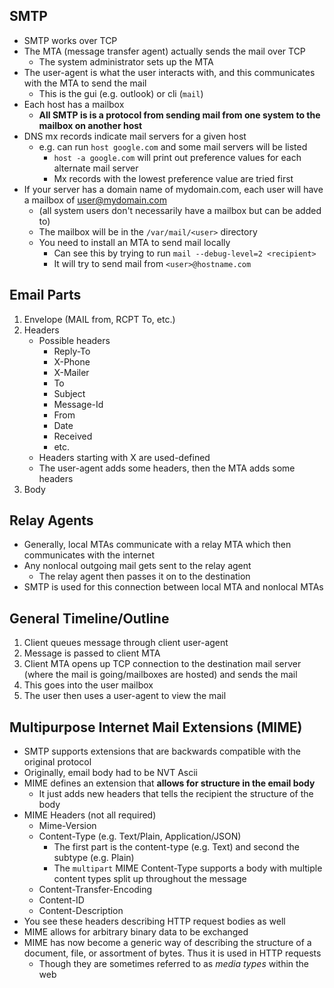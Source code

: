 ## SMTP

- SMTP works over TCP
- The MTA (message transfer agent) actually sends the mail over TCP
  - The system administrator sets up the MTA
- The user-agent is what the user interacts with, and this communicates with the MTA to send the mail
  - This is the gui (e.g. outlook) or cli (`mail`)
- Each host has a mailbox
  - **All SMTP is is a protocol from sending mail from one system to the mailbox on another host**
- DNS mx records indicate mail servers for a given host
  - e.g. can run `host google.com` and some mail servers will be listed
    - `host -a google.com` will print out preference values for each alternate mail server
    - Mx records with the lowest preference value are tried first
- If your server has a domain name of mydomain.com, each user will have a mailbox of user@mydomain.com
  - (all system users don't necessarily have a mailbox but can be added to)
  - The mailbox will be in the `/var/mail/<user>` directory
  - You need to install an MTA to send mail locally
    - Can see this by trying to run `mail --debug-level=2 <recipient>`
    - It will try to send mail from `<user>@hostname.com`

## Email Parts

1. Envelope (MAIL from, RCPT To, etc.)
2. Headers
   - Possible headers
     - Reply-To
     - X-Phone
     - X-Mailer
     - To
     - Subject
     - Message-Id
     - From
     - Date
     - Received
     - etc.
   - Headers starting with X are used-defined
   - The user-agent adds some headers, then the MTA adds some headers
3. Body

## Relay Agents

- Generally, local MTAs communicate with a relay MTA which then communicates with the internet
- Any nonlocal outgoing mail gets sent to the relay agent
  - The relay agent then passes it on to the destination
- SMTP is used for this connection between local MTA and nonlocal MTAs

## General Timeline/Outline

1. Client queues message through client user-agent
2. Message is passed to client MTA
3. Client MTA opens up TCP connection to the destination mail server (where the mail is going/mailboxes are hosted) and sends the mail
4. This goes into the user mailbox
5. The user then uses a user-agent to view the mail

## Multipurpose Internet Mail Extensions (MIME)

- SMTP supports extensions that are backwards compatible with the original protocol
- Originally, email body had to be NVT Ascii
- MIME defines an extension that **allows for structure in the email body**
  - It just adds new headers that tells the recipient the structure of the body
- MIME Headers (not all required)
  - Mime-Version
  - Content-Type (e.g. Text/Plain, Application/JSON)
    - The first part is the content-type (e.g. Text) and second the subtype (e.g. Plain)
    - The `multipart` MIME Content-Type supports a body with multiple content types split up throughout the message
  - Content-Transfer-Encoding
  - Content-ID
  - Content-Description
- You see these headers describing HTTP request bodies as well
- MIME allows for arbitrary binary data to be exchanged
- MIME has now become a generic way of describing the structure of a document, file, or assortment of bytes. Thus it is used in HTTP requests
  - Though they are sometimes referred to as _media types_ within the web

